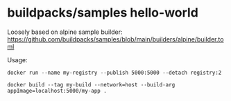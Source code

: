 # buildpacks/samples hello-world
Loosely based on alpine sample builder: https://github.com/buildpacks/samples/blob/main/builders/alpine/builder.toml

Usage:
```
docker run --name my-registry --publish 5000:5000 --detach registry:2

docker build --tag my-build --network=host --build-arg appImage=localhost:5000/my-app .
```
